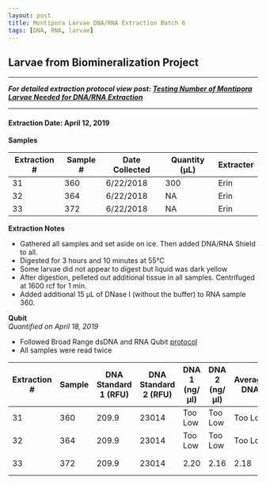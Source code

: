 ```yaml
---
layout: post
title: Montipora Larvae DNA/RNA Extraction Batch 6
tags: [DNA, RNA, larvae]
---
```


## Larvae from Biomineralization Project

--- 
***For detailed extraction protocol view post: [Testing Number of Montipora Larvae Needed for DNA/RNA Extraction](https://meschedl.github.io/MESPutnam_Open_Lab_Notebook/Montipora-Larvae-DNA-RNA-Test/)***

---


#### Extraction Date: April 12, 2019
**Samples**

|Extraction #|Sample #|Date Collected|Quantity (µL)|Extracter|
|------------|-----|-------|------|------|
|31|360|6/22/2018|300|Erin|
|32|364|6/22/2018|NA|Erin|
|33|372|6/22/2018|NA|Erin|


**Extraction Notes**
- Gathered all samples and set aside on ice. Then added DNA/RNA Shield to all.
- Digested for 3 hours and 10 minutes at 55°C
- Some larvae did not appear to digest but liquid was dark yellow
- After digestion, pelleted out additional tissue in all samples. Centrifuged at 1600 rcf for 1 min.
- Added additional 15 µL of DNase I (without the buffer) to RNA sample 360.

**Qubit**  
*Quantified on April 18, 2019*  
- Followed Broad Range dsDNA and RNA Qubit [protocol](https://meschedl.github.io/MESPutnam_Open_Lab_Notebook/Qubit-Protocol/)
- All samples were read twice 

|Extraction #|Sample|DNA Standard 1 (RFU)|DNA Standard 2 (RFU)|DNA 1 (ng/µl)|DNA 2 (ng/µl)|Average DNA| RNA Standard 1 (RFU)| RNA Standard 2 (RFU)| RNA 1 (ng/µl)|RNA 2 (ng/ul)|Average RNA|
|--------|------|----------|----------|-------------|-------------|-------------|-------------|----|----|----|----|
|31|360|209.9|23014|Too Low|Too Low|Too Low|390.4|11319|Too Low|Too Low|Too Low|
|32|364|209.9|23014|Too Low|Too Low|Too Low|390.4|11319|Too Low|Too Low|Too Low|
|33|372|209.9|23014|2.20|2.16|2.18|390.4|11319|Too Low|Too Low|Too Low|


